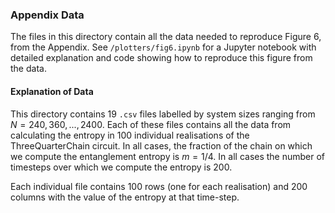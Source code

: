 ### Appendix Data
The files in this directory contain all the data needed to reproduce Figure 6, from the Appendix. See `/plotters/fig6.ipynb` for a Jupyter notebook with detailed explanation and code showing how to reproduce this figure from the data.

#### Explanation of Data
This directory contains $19$ `.csv` files labelled by system sizes ranging from $N = 240, 360, ..., 2400$. Each of these files contains all the data from calculating the entropy in $100$ individual realisations of the ThreeQuarterChain circuit. In all cases, the fraction of the chain on which we compute the entanglement entropy is $m = 1/4$. In all cases the number of timesteps over which we compute the entropy is $200$.

Each individual file contains $100$ rows (one for each realisation) and $200$ columns with the value of the entropy at that time-step.
